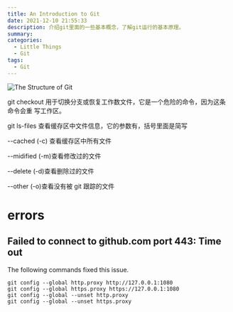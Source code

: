```yaml
---
title: An Introduction to Git
date: 2021-12-10 21:55:33
description: 介绍git里面的一些基本概念，了解git运行的基本原理。
summary:
categories:
  - Little Things
  - Git
tags:
  - Git
---
```


![The Structure of Git](git.jpg)

git checkout 用于切换分支或恢复工作数文件，它是一个危险的命令，因为这条命令会重
写工作区。

git ls-files 查看缓存区中文件信息，它的参数有，括号里面是简写

--cached (-c) 查看缓存区中所有文件

--midified (-m)查看修改过的文件

--delete (-d)查看删除过的文件

--other (-o)查看没有被 git 跟踪的文件

# errors

## Failed to connect to github.com port 443: Time out

The following commands fixed this issue.

```fish
git config --global http.proxy http://127.0.0.1:1080
git config --global https.proxy https://127.0.0.1:1080
git config --global --unset http.proxy
git config --global --unset https.proxy
```
